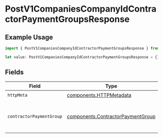 # PostV1CompaniesCompanyIdContractorPaymentGroupsResponse

## Example Usage

```typescript
import { PostV1CompaniesCompanyIdContractorPaymentGroupsResponse } from "@gusto/embedded-api/models/operations/postv1companiescompanyidcontractorpaymentgroups.js";

let value: PostV1CompaniesCompanyIdContractorPaymentGroupsResponse = {};
```

## Fields

| Field                                                                                  | Type                                                                                   | Required                                                                               | Description                                                                            |
| -------------------------------------------------------------------------------------- | -------------------------------------------------------------------------------------- | -------------------------------------------------------------------------------------- | -------------------------------------------------------------------------------------- |
| `httpMeta`                                                                             | [components.HTTPMetadata](../../models/components/httpmetadata.md)                     | :heavy_check_mark:                                                                     | N/A                                                                                    |
| `contractorPaymentGroup`                                                               | [components.ContractorPaymentGroup](../../models/components/contractorpaymentgroup.md) | :heavy_minus_sign:                                                                     | Full contractor payment group object                                                   |